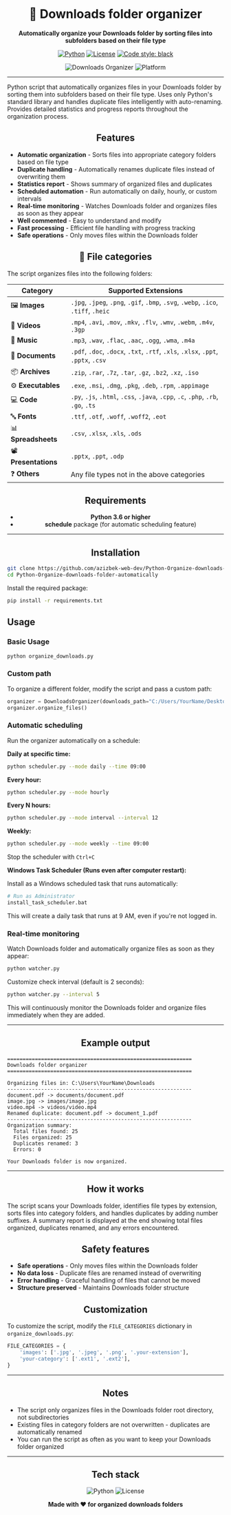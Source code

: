 <div align="center">

# 📁 Downloads folder organizer

**Automatically organize your Downloads folder by sorting files into subfolders based on their file type**

[![Python](https://img.shields.io/badge/Python-3.6+-blue.svg)](https://www.python.org/downloads/)
[![License](https://img.shields.io/badge/License-MIT-green.svg)](LICENSE)
[![Code style: black](https://img.shields.io/badge/code%20style-black-000000.svg)](https://github.com/psf/black)

![Downloads Organizer](https://img.shields.io/badge/Status-Active-success)
![Platform](https://img.shields.io/badge/Platform-Windows%20%7C%20Linux%20%7C%20MacOS-lightgrey)

</div>

---

Python script that automatically organizes files in your Downloads folder by sorting them into subfolders based on their file type. Uses only Python's standard library and handles duplicate files intelligently with auto-renaming. Provides detailed statistics and progress reports throughout the organization process.

<div align="center">

## Features

</div>

- **Automatic organization** - Sorts files into appropriate category folders based on file type
- **Duplicate handling** - Automatically renames duplicate files instead of overwriting them
- **Statistics report** - Shows summary of organized files and duplicates
- **Scheduled automation** - Run automatically on daily, hourly, or custom intervals
- **Real-time monitoring** - Watches Downloads folder and organizes files as soon as they appear
- **Well commented** - Easy to understand and modify
- **Fast processing** - Efficient file handling with progress tracking
- **Safe operations** - Only moves files within the Downloads folder

<div align="center">

## 📂 File categories

</div>

The script organizes files into the following folders:

| Category | Supported Extensions |
|----------|---------------------|
| 🖼️ **Images** | `.jpg`, `.jpeg`, `.png`, `.gif`, `.bmp`, `.svg`, `.webp`, `.ico`, `.tiff`, `.heic` |
| 🎥 **Videos** | `.mp4`, `.avi`, `.mov`, `.mkv`, `.flv`, `.wmv`, `.webm`, `.m4v`, `.3gp` |
| 🎵 **Music** | `.mp3`, `.wav`, `.flac`, `.aac`, `.ogg`, `.wma`, `.m4a` |
| 📄 **Documents** | `.pdf`, `.doc`, `.docx`, `.txt`, `.rtf`, `.xls`, `.xlsx`, `.ppt`, `.pptx`, `.csv` |
| 📦 **Archives** | `.zip`, `.rar`, `.7z`, `.tar`, `.gz`, `.bz2`, `.xz`, `.iso` |
| ⚙️ **Executables** | `.exe`, `.msi`, `.dmg`, `.pkg`, `.deb`, `.rpm`, `.appimage` |
| 💻 **Code** | `.py`, `.js`, `.html`, `.css`, `.java`, `.cpp`, `.c`, `.php`, `.rb`, `.go`, `.ts` |
| 🔤 **Fonts** | `.ttf`, `.otf`, `.woff`, `.woff2`, `.eot` |
| 📊 **Spreadsheets** | `.csv`, `.xlsx`, `.xls`, `.ods` |
| 📽️ **Presentations** | `.pptx`, `.ppt`, `.odp` |
| ❓ **Others** | Any file types not in the above categories |

<div align="center">

## Requirements

- **Python 3.6 or higher**
- **schedule** package (for automatic scheduling feature)

---

## Installation

</div>

```bash
git clone https://github.com/azizbek-web-dev/Python-Organize-downloads-folder-automatically.git
cd Python-Organize-downloads-folder-automatically
```

Install the required package:

```bash
pip install -r requirements.txt
```

## Usage

### Basic Usage

```bash
python organize_downloads.py
```

### Custom path

To organize a different folder, modify the script and pass a custom path:

```python
organizer = DownloadsOrganizer(downloads_path="C:/Users/YourName/Desktop/MyFolder")
organizer.organize_files()
```

### Automatic scheduling

Run the organizer automatically on a schedule:

**Daily at specific time:**
```bash
python scheduler.py --mode daily --time 09:00
```

**Every hour:**
```bash
python scheduler.py --mode hourly
```

**Every N hours:**
```bash
python scheduler.py --mode interval --interval 12
```

**Weekly:**
```bash
python scheduler.py --mode weekly --time 09:00
```

Stop the scheduler with `Ctrl+C`

**Windows Task Scheduler (Runs even after computer restart):**

Install as a Windows scheduled task that runs automatically:

```bash
# Run as Administrator
install_task_scheduler.bat
```

This will create a daily task that runs at 9 AM, even if you're not logged in.

### Real-time monitoring

Watch Downloads folder and automatically organize files as soon as they appear:

```bash
python watcher.py
```

Customize check interval (default is 2 seconds):
```bash
python watcher.py --interval 5
```

This will continuously monitor the Downloads folder and organize files immediately when they are added.

---

<div align="center">

## Example output

</div>



```
============================================================
Downloads folder organizer
============================================================

Organizing files in: C:\Users\YourName\Downloads
------------------------------------------------------------
document.pdf -> documents/document.pdf
image.jpg -> images/image.jpg
video.mp4 -> videos/video.mp4
Renamed duplicate: document.pdf -> document_1.pdf
------------------------------------------------------------
Organization summary:
  Total files found: 25
  Files organized: 25
  Duplicates renamed: 3
  Errors: 0

Your Downloads folder is now organized.
```

---

<div align="center">

## How it works

</div>

The script scans your Downloads folder, identifies file types by extension, sorts files into category folders, and handles duplicates by adding number suffixes. A summary report is displayed at the end showing total files organized, duplicates renamed, and any errors encountered.

<div align="center">

## Safety features

</div>

- **Safe operations** - Only moves files within the Downloads folder
- **No data loss** - Duplicate files are renamed instead of overwriting
- **Error handling** - Graceful handling of files that cannot be moved
- **Structure preserved** - Maintains Downloads folder structure

<div align="center">

## Customization

</div>

To customize the script, modify the `FILE_CATEGORIES` dictionary in `organize_downloads.py`:

```python
FILE_CATEGORIES = {
    'images': ['.jpg', '.jpeg', '.png', '.your-extension'],
    'your-category': ['.ext1', '.ext2'],
}
```

---

<div align="center">

## Notes

</div>

- The script only organizes files in the Downloads folder root directory, not subdirectories
- Existing files in category folders are not overwritten - duplicates are automatically renamed
- You can run the script as often as you want to keep your Downloads folder organized

---

<div align="center">

## Tech stack

![Python](https://img.shields.io/badge/Python-FFD43B?style=for-the-badge&logo=python&logoColor=306998)
![License](https://img.shields.io/badge/License-MIT-yellow?style=for-the-badge)

**Made with ❤️ for organized downloads folders**

</div>
